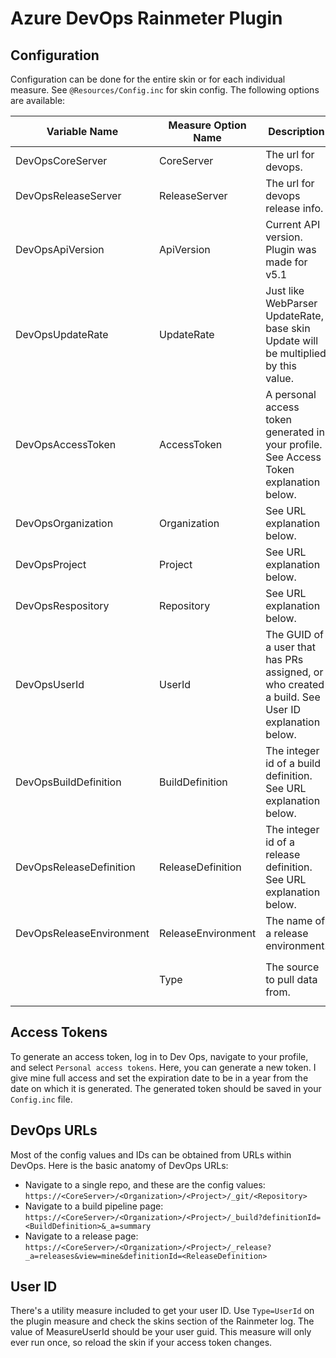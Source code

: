 # Azure DevOps Rainmeter Plugin
## Configuration

Configuration can be done for the entire skin or for each individual measure. See `@Resources/Config.inc` for skin config. The following options are available:

| Variable Name            | Measure Option Name | Description                                                                                      | Values                                                                       | Default                  | Required For        |
| ------------------------ | ------------------- | ------------------------------------------------------------------------------------------------ | ---------------------------------------------------------------------------- | ------------------------ | ------------------- |
| DevOpsCoreServer         | CoreServer          | The url for devops.                                                                              | Any valid URL.                                                               | `dev.azure.com`          | All                 |
| DevOpsReleaseServer      | ReleaseServer       | The url for devops release info.                                                                 | Any valid URL.                                                               | `vsrm.dev.azure.com`     | Release             |
| DevOpsApiVersion         | ApiVersion          | Current API version. Plugin was made for v5.1                                                    | A version string.                                                            | `5.1`                    | All                 |
| DevOpsUpdateRate         | UpdateRate          | Just like WebParser UpdateRate, base skin Update will be multiplied by this value.               | Any integer greater than 0. Set to -1 to update every time the skin updates. | `60` (once every minute) | All                 |
| DevOpsAccessToken        | AccessToken         | A personal access token generated in your profile. See Access Token explanation below.           | A valid PAT.                                                                 |                          | All                 |
| DevOpsOrganization       | Organization        | See URL explanation below.                                                                       | String                                                                       |                          | All                 |
| DevOpsProject            | Project             | See URL explanation below.                                                                       | String                                                                       |                          | All                 |
| DevOpsRespository        | Repository          | See URL explanation below.                                                                       | String                                                                       |                          | Pull Request        |
| DevOpsUserId             | UserId              | The GUID of a user that has PRs assigned, or who created a build. See User ID explanation below. | GUID string                                                                  |                          | Pull Request, Build |
| DevOpsBuildDefinition    | BuildDefinition     | The integer id of a build definition. See URL explanation below.                                 | Integer                                                                      |                          | Build               |
| DevOpsReleaseDefinition  | ReleaseDefinition   | The integer id of a release definition. See URL explanation below.                               | Integer                                                                      |                          | Release             |
| DevOpsReleaseEnvironment | ReleaseEnvironment  | The name of a release environment.                                                               | String                                                                       |                          | Release             |
|                          | Type                | The source to pull data from.                                                                    | `PullRequest`, `Build`, `Release`, or `UserId`                               |                          | All                 |

## Access Tokens

To generate an access token, log in to Dev Ops, navigate to your profile, and select `Personal access tokens`. Here, you can generate a new token. I give mine full access and set the expiration date to be in a year from the date on which it is generated. The generated token should be saved in your `Config.inc` file.

## DevOps URLs

Most of the config values and IDs can be obtained from URLs within DevOps. Here is the basic anatomy of DevOps URLs:

- Navigate to a single repo, and these are the config values: `https://<CoreServer>/<Organization>/<Project>/_git/<Repository>`
- Navigate to a build pipeline page: `https://<CoreServer>/<Organization>/<Project>/_build?definitionId=<BuildDefinition>&_a=summary`
- Navigate to a release page: `https://<CoreServer>/<Organization>/<Project>/_release?_a=releases&view=mine&definitionId=<ReleaseDefinition>`

## User ID

There's a utility measure included to get your user ID. Use `Type=UserId` on the plugin measure and check the skins section of the Rainmeter log. The value of MeasureUserId should be your user guid. This measure will only ever run once, so reload the skin if your access token changes.